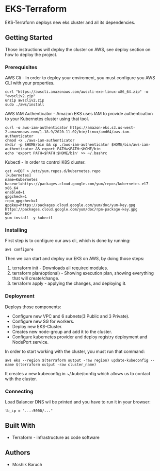 # EKS-Terraform
EKS-Terraform deploys new eks cluster and all its dependencies.

## Getting Started
Those instructions will deploy the cluster on AWS, see deploy section on how to deploy the project.

### Prerequisites
AWS Cli - In order to deploy your enviroment, you must configure you AWS CLI with your properties.
```
curl "https://awscli.amazonaws.com/awscli-exe-linux-x86_64.zip" -o "awscliv2.zip"
unzip awscliv2.zip
sudo ./aws/install
```
AWS IAM Authenticator - Amazon EKS uses IAM to provide authentication to your Kubernetes cluster using that tool.
```
curl -o aws-iam-authenticator https://amazon-eks.s3.us-west-2.amazonaws.com/1.18.9/2020-11-02/bin/linux/amd64/aws-iam-authenticator
chmod +x ./aws-iam-authenticator
mkdir -p $HOME/bin && cp ./aws-iam-authenticator $HOME/bin/aws-iam-authenticator && export PATH=$PATH:$HOME/bin
echo 'export PATH=$PATH:$HOME/bin' >> ~/.bashrc
```
Kubectl - In order to control K8S cluster.
```
cat <<EOF > /etc/yum.repos.d/kubernetes.repo
[kubernetes]
name=Kubernetes
baseurl=https://packages.cloud.google.com/yum/repos/kubernetes-el7-x86_64
enabled=1
gpgcheck=1
repo_gpgcheck=1
gpgkey=https://packages.cloud.google.com/yum/doc/yum-key.gpg https://packages.cloud.google.com/yum/doc/rpm-package-key.gpg
EOF
yum install -y kubectl
```

### Installing
First step is to configure our aws cli, which is done by running:
```
aws configure
```
Then we can start and deploy our EKS on AWS, by doing those steps:
1. terraform init - Downloads all required modules.
2. terraform plan(optional) - Showing execution plan, showing everything that will create/change.
3. terraform apply - applying the changes, and deploying it. 

### Deployment
Deploys those components:
* Configure new VPC and 6 subnets(3 Public and 3 Private).
* Configure new SG for workers.
* Deploy new EKS-Cluster.
* Creates new node-group and add it to the cluster.
* Configure kubernetes provider and deploy registry deployment and NodePort service.

In order to start working with the cluster, you must run that command:
```
aws eks --region $(terraform output -raw region) update-kubeconfig --name $(terraform output -raw cluster_name)
```
It creates a new kubeconfig in ~/.kube/config which allows us to contact with the cluster.

### Connecting
Load Balancer DNS wil be printed and you have to run it in your browser:
```
lb_ip = "...:5000/..."
```

## Built With
* Terraform - infrastructure as code software

## Authors
* Moshik Baruch
